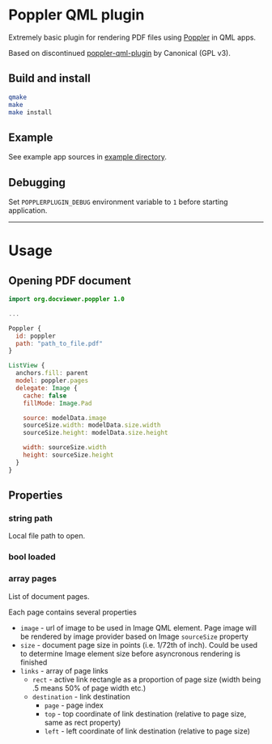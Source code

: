 # Poppler QML plugin

Extremely basic plugin for rendering PDF files using [Poppler](https://poppler.freedesktop.org/) in QML apps.

Based on discontinued [poppler-qml-plugin](https://launchpad.net/poppler-qml-plugin) by Canonical (GPL v3).

## Build and install

```sh
qmake
make
make install
```

## Example

See example app sources in [example directory](example/).

## Debugging

Set `POPPLERPLUGIN_DEBUG` environment variable to `1` before starting application.

---

# Usage

## Opening PDF document


```qml
import org.docviewer.poppler 1.0

...

Poppler {
  id: poppler
  path: "path_to_file.pdf"
}

ListView {
  anchors.fill: parent
  model: poppler.pages
  delegate: Image {
    cache: false
    fillMode: Image.Pad

    source: modelData.image
    sourceSize.width: modelData.size.width
    sourceSize.height: modelData.size.height

    width: sourceSize.width
    height: sourceSize.height
  }
}

```

## Properties

### string path

Local file path to open.

### bool loaded

### array pages

List of document pages.

Each page contains several properties

* `image` - url of image to be used in Image QML element. Page image will be rendered by image provider based on Image `sourceSize` property
* `size` - document page size in points (i.e. 1/72th of inch). Could be used to determine Image element size before asyncronous rendering is finished
* `links` - array of page links
  * `rect` - active link rectangle as a proportion of page size (width being .5 means 50% of page width etc.)
  * `destination` - link destination
    * `page` - page index
    * `top` - top coordinate of link destination (relative to page size, same as rect property)
    * `left` - left coordinate of link destination (relative to page size)